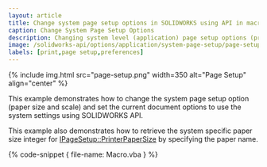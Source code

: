 ```yaml
---
layout: article
title: Change system page setup options in SOLIDWORKS using API in macro
caption: Change System Page Setup Options
description: Changing system level (application) page setup options (printer paper size, scale, etc.) for printing using SOLIDWORKS API
image: /solidworks-api/options/application/system-page-setup/page-setup.png
labels: [print,page setup,preferences]
---
```

{% include img.html src="page-setup.png" width=350 alt="Page Setup" align="center" %}

This example demonstrates how to change the system page setup option (paper size and scale) and set the current document options to use the system settings using SOLIDWORKS API.

This example also demonstrates how to retrieve the system specific paper size integer for [IPageSetup::PrinterPaperSize](http://help.solidworks.com/2016/english/api/sldworksapi/SolidWorks.Interop.sldworks~SolidWorks.Interop.sldworks.IPageSetup~PrinterPaperSize.html) by specifying the paper name.

{% code-snippet { file-name: Macro.vba } %}
